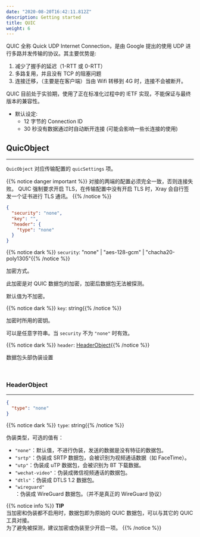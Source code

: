 ```yaml
---
date: "2020-08-20T16:42:11.812Z"
description: Getting started
title: QUIC
weight: 6
---
```


QUIC 全称 Quick UDP Internet Connection，是由 Google 提出的使用 UDP 进行多路并发传输的协议。其主要优势是:

1. 减少了握手的延迟（1-RTT 或 0-RTT）
2. 多路复用，并且没有 TCP 的阻塞问题
3. 连接迁移，（主要是在客户端）当由 Wifi 转移到 4G 时，连接不会被断开。

QUIC 目前处于实验期，使用了正在标准化过程中的 IETF 实现，不能保证与最终版本的兼容性。

- 默认设定:
  - 12 字节的 Connection ID
  - 30 秒没有数据通过时自动断开连接 (可能会影响一些长连接的使用)

## QuicObject

---

`QuicObject` 对应传输配置的 `quicSettings` 项。

{{% notice danger important %}}
对接的两端的配置必须完全一致，否则连接失败。
QUIC 强制要求开启 TLS，在传输配置中没有开启 TLS 时，Xray 会自行签发一个证书进行 TLS 通讯。
{{% /notice %}}

```json
{
  "security": "none",
  "key": "",
  "header": {
    "type": "none"
  }
}
```

{{% notice dark %}} `security`: "none" | "aes-128-gcm" | "chacha20-poly1305"{{% /notice %}}

加密方式。

此加密是对 QUIC 数据包的加密，加密后数据包无法被探测。

默认值为不加密。

{{% notice dark %}} `key`: string{{% /notice %}}

加密时所用的密钥。

可以是任意字符串。当 `security` 不为 `"none"` 时有效。

{{% notice dark %}} `header`: [HeaderObject](#headerobject){{% /notice %}}

数据包头部伪装设置

<br />

### HeaderObject

---

```json
{
  "type": "none"
}
```

{{% notice dark %}} `type`: string{{% /notice %}}

伪装类型，可选的值有：

- `"none"`：默认值，不进行伪装，发送的数据是没有特征的数据包。
- `"srtp"`：伪装成 SRTP 数据包，会被识别为视频通话数据（如 FaceTime）。
- `"utp"`：伪装成 uTP 数据包，会被识别为 BT 下载数据。
- `"wechat-video"`：伪装成微信视频通话的数据包。
- `"dtls"`：伪装成 DTLS 1.2 数据包。
- `"wireguard"`：伪装成 WireGuard 数据包。（并不是真正的 WireGuard 协议）

{{% notice info %}}
**TIP**\
当加密和伪装都不启用时，数据包即为原始的 QUIC 数据包，可以与其它的 QUIC 工具对接。<br />
为了避免被探测，建议加密或伪装至少开启一项。
{{% /notice %}}
